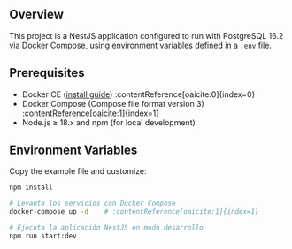 ## Overview
This project is a NestJS application configured to run with PostgreSQL 16.2 via Docker Compose, using environment variables defined in a `.env` file.

## Prerequisites
- Docker CE ([install guide](https://docs.docker.com/get-docker/)) :contentReference[oaicite:0]{index=0}  
- Docker Compose (Compose file format version 3) :contentReference[oaicite:1]{index=1}  
- Node.js ≥ 18.x and npm (for local development)

## Environment Variables
Copy the example file and customize:

```bash
npm install

# Levanta los servicios con Docker Compose
docker-compose up -d    # :contentReference[oaicite:1]{index=1}

# Ejecuta la aplicación NestJS en modo desarrollo
npm run start:dev  
